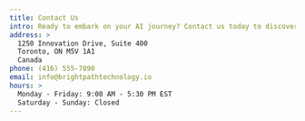 ```yaml
---
title: Contact Us
intro: Ready to embark on your AI journey? Contact us today to discover how BrightPath Technology can illuminate the path to your business's success.
address: >
  1250 Innovation Drive, Suite 400
  Toronto, ON M5V 1A1
  Canada
phone: (416) 555-7890
email: info@brightpathtechnology.io
hours: >
  Monday - Friday: 9:00 AM - 5:30 PM EST
  Saturday - Sunday: Closed
---
```

